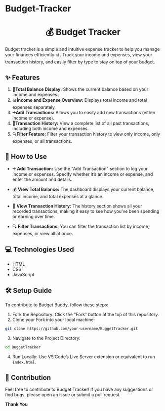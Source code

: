  # Budget-Tracker
    
<h1 align = "center">💰 Budget Tracker </h1>
Budget tracker is a simple and intuitive expense tracker to help you manage your finances efficiently 📊. Track your income and expenses, view your transaction history, and easily filter by type to stay on top of your budget.   

## ✨ Features  
1. 💸**Total Balance Display:** Shows the current balance based on your income and expenses.
2. 📊**Income and Expense Overview:** Displays total income and total expenses separately. 
3. ➕**Add Transactions:** Allows you to easily add new transactions (either income or expense).      
4. 📜**Transaction History:** View a complete list of all past transactions, including both income and expenses.                  
5. 🔍**Filter Feature:** Filter your transaction history to view only income, only expenses, or all transactions.                    
   
        
## 🚀 How to Use        
- ➕ **Add Transaction:** Use the "Add Transaction" section to log your income or expenses. Specify whether it’s an income or expense, and enter the amount and details.

- 💰 **View Total Balance:** The dashboard displays your current balance, total income, and total expenses at a glance.
- 📜 **View Transaction History:** The history section shows all your recorded transactions, making it easy to see how you've been spending or earning over time.
- 🔍 **Filter Transactions:** You can filter the transaction list by income, expenses, or view all at once.
  
## 💻 Technologies Used
- HTML
- CSS
- JavaScript

## 🛠 Setup Guide
To contribute to Budget Buddy, follow these steps:
1. Fork the Repository: Click the "Fork" button at the top of this repository.
2. Clone your Fork into your local machine:
```bash
git clone https://github.com/your-username/BuggetTracker.git
```
3. Navigate to the Project Directory:
```bash
cd BuggetTracker
```
4. Run Locally: Use VS Code’s Live Server extension or equivalent to run `index.html`.
   
## 🤝 Contribution
Feel free to contribute to Budget Tracker! If you have any suggestions or find bugs, please open an issue or submit a pull request.

**Thank You**

